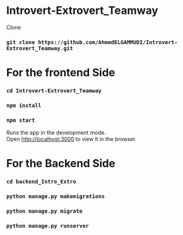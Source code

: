 # Introvert-Extrovert_Teamway

Clone
### `git clone https://github.com/AhmedELGAMMUDI/Introvert-Extrovert_Teamway.git`

# For the frontend Side

### `cd Introvert-Extrovert_Teamway`
### `npm install`
### `npm start`

Runs the app in the development mode.\
Open [http://localhost:3000](http://localhost:3000) to view it in the browser.

# For the Backend Side

### `cd backend_Intro_Extro`
### `python manage.py makemigrations`
### `python manage.py migrate`
### `python manage.py runserver`

